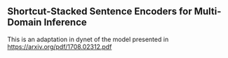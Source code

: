 ## Shortcut-Stacked Sentence Encoders for Multi-Domain Inference

This is an adaptation in dynet of the model presented in https://arxiv.org/pdf/1708.02312.pdf
